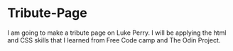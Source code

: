 # Tribute-Page

I am going to make a tribute page on Luke Perry. I will be applying the html and CSS skills that I learned from Free Code camp and The Odin Project. 